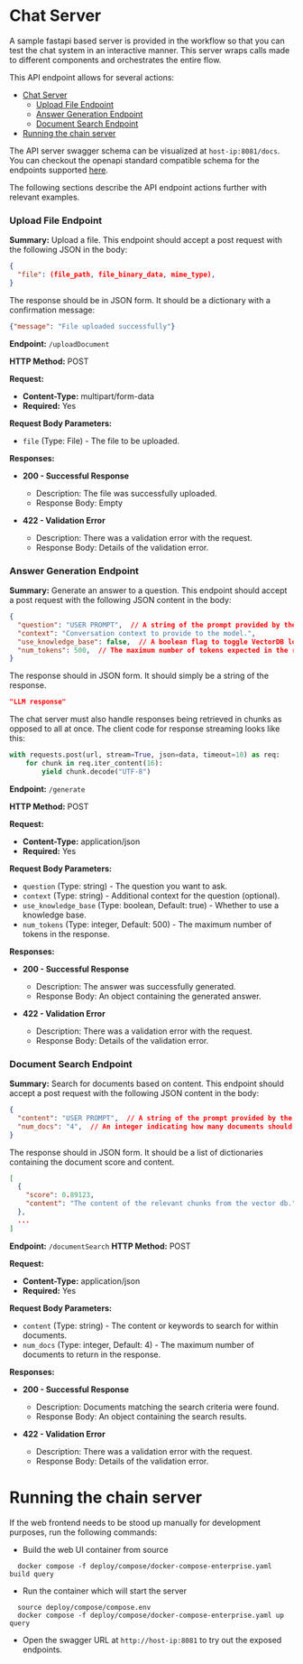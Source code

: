 
# Chat Server
A sample fastapi based server is provided in the workflow so that you can test the chat system in an interactive manner.
This server wraps calls made to different components and orchestrates the entire flow.

This API endpoint allows for several actions:
- [Chat Server](#chat-server)
    - [Upload File Endpoint](#upload-file-endpoint)
    - [Answer Generation Endpoint](#answer-generation-endpoint)
    - [Document Search Endpoint](#document-search-endpoint)
- [Running the chain server](#running-the-chain-server)

The API server swagger schema can be visualized at ``host-ip:8081/docs``.
You can checkout the openapi standard compatible schema for the endpoints supported [here](./api_reference/openapi_schema.json).

The following sections describe the API endpoint actions further with relevant examples.

### Upload File Endpoint
**Summary:** Upload a file. This endpoint should accept a post request with the following JSON in the body:

```json
{
  "file": (file_path, file_binary_data, mime_type),
}
```

The response should be in JSON form. It should be a dictionary with a confirmation message:

```json
{"message": "File uploaded successfully"}
```

**Endpoint:** ``/uploadDocument``

**HTTP Method:** POST

**Request:**

- **Content-Type:** multipart/form-data
- **Required:** Yes

**Request Body Parameters:**
- ``file`` (Type: File) - The file to be uploaded.

**Responses:**
- **200 - Successful Response**

  - Description: The file was successfully uploaded.
  - Response Body: Empty

- **422 - Validation Error**

  - Description: There was a validation error with the request.
  - Response Body: Details of the validation error.



### Answer Generation Endpoint
**Summary:** Generate an answer to a question. This endpoint should accept a post request with the following JSON content in the body:

```json
{
  "question": "USER PROMPT",  // A string of the prompt provided by the user
  "context": "Conversation context to provide to the model.",
  "use_knowledge_base": false,  // A boolean flag to toggle VectorDB lookups
  "num_tokens": 500,  // The maximum number of tokens expected in the response.
}
```

The response should in JSON form. It should simply be a string of the response.

```json
"LLM response"
```

The chat server must also handle responses being retrieved in chunks as opposed to all at once. The client code for response streaming looks like this:

```python
with requests.post(url, stream=True, json=data, timeout=10) as req:
    for chunk in req.iter_content(16):
        yield chunk.decode("UTF-8")
```

**Endpoint:** ``/generate``

**HTTP Method:** POST

**Request:**

- **Content-Type:** application/json
- **Required:** Yes

**Request Body Parameters:**

-  ``question`` (Type: string) - The question you want to ask.
- ``context`` (Type: string) - Additional context for the question (optional).
- ``use_knowledge_base`` (Type: boolean, Default: true) - Whether to use a knowledge base.
- ``num_tokens`` (Type: integer, Default: 500) - The maximum number of tokens in the response.

**Responses:**

- **200 - Successful Response**

  - Description: The answer was successfully generated.
  - Response Body: An object containing the generated answer.

- **422 - Validation Error**

  - Description: There was a validation error with the request.
  - Response Body: Details of the validation error.

### Document Search Endpoint
**Summary:** Search for documents based on content. This endpoint should accept a post request with the following JSON content in the body:

```json
{
  "content": "USER PROMPT",  // A string of the prompt provided by the user
  "num_docs": "4",  // An integer indicating how many documents should be returned
}
```

The response should in JSON form. It should be a list of dictionaries containing the document score and content.

```json
[
  {
    "score": 0.89123,
    "content": "The content of the relevant chunks from the vector db.",
  },
  ...
]
```


**Endpoint:** ``/documentSearch``
**HTTP Method:** POST

**Request:**

- **Content-Type:** application/json
- **Required:** Yes

**Request Body Parameters:**

- ``content`` (Type: string) - The content or keywords to search for within documents.
- ``num_docs`` (Type: integer, Default: 4) - The maximum number of documents to return in the response.

**Responses:**

- **200 - Successful Response**

  - Description: Documents matching the search criteria were found.
  - Response Body: An object containing the search results.

- **422 - Validation Error**

  - Description: There was a validation error with the request.
  - Response Body: Details of the validation error.


# Running the chain server
If the web frontend needs to be stood up manually for development purposes, run the following commands:

- Build the web UI container from source
```
  docker compose -f deploy/compose/docker-compose-enterprise.yaml build query
```
- Run the container which will start the server
```
  source deploy/compose/compose.env
  docker compose -f deploy/compose/docker-compose-enterprise.yaml up query
```

- Open the swagger URL at ``http://host-ip:8081`` to try out the exposed endpoints.
